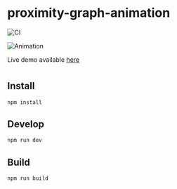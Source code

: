 # proximity-graph-animation

![CI](https://github.com/vdeantoni/proximity-graph-animation/workflows/CI/badge.svg)

![Animation](https://miro.medium.com/max/1400/1*a4tiXdRcOxYEQn-SyV6Jcw.png)

Live demo available [here](https://vdeantoni.github.io/proximity-graph-animation/)

#

## Install

```sh
npm install
```

## Develop

```sh
npm run dev
```

## Build

```sh
npm run build
```
